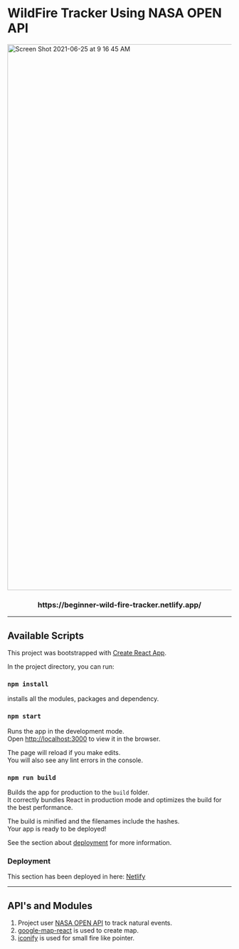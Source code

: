 # WildFire Tracker Using NASA OPEN API

<img width="1225" alt="Screen Shot 2021-06-25 at 9 16 45 AM" src="https://user-images.githubusercontent.com/58945964/123438204-163f7400-d596-11eb-8531-6a4c8495b8ea.png">


<h3 align = "center"> https://beginner-wild-fire-tracker.netlify.app/ </h3>


----- 

## Available Scripts

This project was bootstrapped with [Create React App](https://reactjs.org/docs/getting-started.html).

In the project directory, you can run:

### `npm install`

installs all the modules, packages and dependency.

### `npm start`

Runs the app in the development mode.\
Open [http://localhost:3000](http://localhost:3000) to view it in the browser.

The page will reload if you make edits.\
You will also see any lint errors in the console.

### `npm run build`

Builds the app for production to the `build` folder.\
It correctly bundles React in production mode and optimizes the build for the best performance.

The build is minified and the filenames include the hashes.\
Your app is ready to be deployed!

See the section about [deployment](https://facebook.github.io/create-react-app/docs/deployment) for more information.

### Deployment

This section has been deployed in here: [Netlify](https://app.netlify.com/teams/shubham-uta/overview)

-------
## API's and Modules

1. Project user [NASA OPEN API](https://eonet.sci.gsfc.nasa.gov/docs/v2.1) to track natural events. 
2. [google-map-react](https://www.npmjs.com/package/google-map-react) is used to create map.
3. [iconify](https://www.npmjs.com/package/@iconify/icons-mdi) is used for small fire like pointer.

